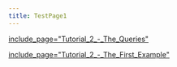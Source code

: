 ```yaml
---
title: TestPage1
---
```

[include_page="Tutorial_2_-_The_Queries"]({{site.pagesurl}}/include_page="Tutorial_2_-_The_Queries")

[include_page="Tutorial_2_-_The_First_Example"]({{site.pagesurl}}/include_page="Tutorial_2_-_The_First_Example")
